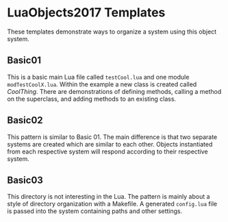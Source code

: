 # LuaObjects2017 Templates

These templates demonstrate ways to organize a system using this object system.

## Basic01

This is a basic main Lua file called `testCool.lua` and one module `modTestCoolX.lua`. Within the example a new class is created called *CoolThing*.  There are demonstrations of defining methods, calling a method on the superclass, and adding methods to an existing class.

## Basic02

This pattern is similar to Basic 01.  The main difference is that two separate systems are created which are similar to each other.  Objects instantiated from each respective system will respond according to their respective system.

## Basic03

This directory is not interesting in the Lua.  The pattern is mainly about a style of directory organization with a Makefile.  A generated `config.lua` file is passed into the system containing paths and other settings.
